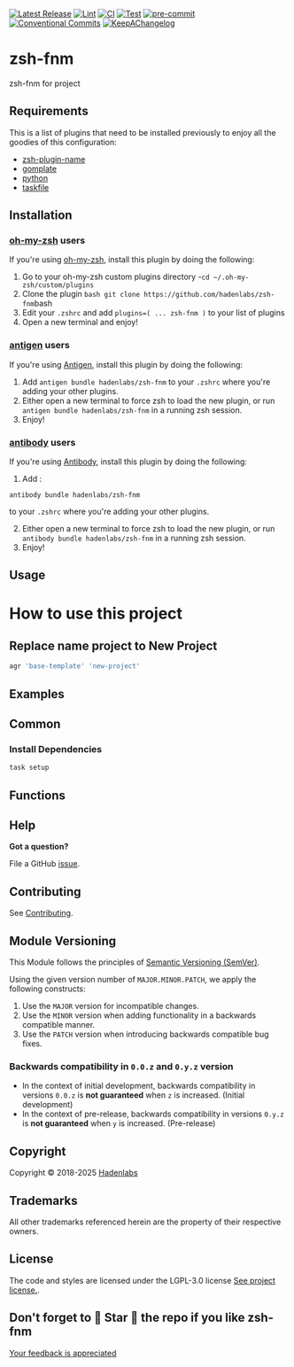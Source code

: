 <!--


  ** DO NOT EDIT THIS FILE
  **
  ** 1) Make all changes to `provision/generator/README.yaml`
  ** 2) Run`task readme` to rebuild this file.
  **
  ** (We maintain HUNDREDS of open source projects. This is how we maintain our sanity.)
  **


  -->

[![Latest Release](https://img.shields.io/github/release/hadenlabs/zsh-fnm)](https://github.com/hadenlabs/zsh-fnm/releases) [![Lint](https://img.shields.io/github/workflow/status/hadenlabs/zsh-fnm/lint-code)](https://github.com/hadenlabs/zsh-fnm/actions?workflow=lint-code) [![CI](https://img.shields.io/github/workflow/status/hadenlabs/zsh-fnm/ci)](https://github.com/hadenlabs/zsh-fnm/actions?workflow=ci) [![Test](https://img.shields.io/github/workflow/status/hadenlabs/zsh-fnm/test)](https://github.com/hadenlabs/zsh-fnm/actions?workflow=test) [![pre-commit](https://img.shields.io/badge/pre--commit-enabled-brightgreen?logo=pre-commit&logoColor=white)](https://github.com/pre-commit/pre-commit) [![Conventional Commits](https://img.shields.io/badge/Conventional%20Commits-1.0.0-yellow)](https://conventionalcommits.org) [![KeepAChangelog](https://img.shields.io/badge/changelog-Keep%20a%20Changelog%20v1.0.0-orange)](https://keepachangelog.com)

# zsh-fnm

zsh-fnm for project

## Requirements

This is a list of plugins that need to be installed previously to enjoy all the goodies of this configuration:

- [zsh-plugin-name](https://github.com/hadenlabs/zsh-fnm)
- [gomplate](https://github.com/hairyhenderson/gomplate)
- [python](https://www.python.org)
- [taskfile](https://github.com/go-task/task)

## Installation

<!-- Space: Projects -->
<!-- Parent: Fnm -->
<!-- Title: Installation Oh-My-Zsh Fnm -->
<!-- Label: Fnm -->
<!-- Label: Project -->
<!-- Label: Installation -->
<!-- Label: Oh-My-Zsh -->
<!-- Include: docs/disclaimer.md -->
<!-- Include: ac:toc -->

### [oh-my-zsh](https://github.com/ohmyzsh/ohmyzsh) users

If you're using [oh-my-zsh](https://github.com/ohmyzsh/ohmyzsh), install this plugin by doing the following:

1.  Go to your oh-my-zsh custom plugins directory -`cd ~/.oh-my-zsh/custom/plugins`
2.  Clone the plugin `bash git clone https://github.com/hadenlabs/zsh-fnm`bash
3.  Edit your `.zshrc` and add `plugins=( ... zsh-fnm )` to your list of plugins
4.  Open a new terminal and enjoy!
    <!-- Space: Projects -->
    <!-- Parent: Fnm -->
    <!-- Title: Installation Antigen Fnm -->
    <!-- Label: Fnm -->
    <!-- Label: Project -->
    <!-- Label: Installation -->
    <!-- Label: Antigen -->
    <!-- Include: docs/disclaimer.md -->
    <!-- Include: ac:toc -->

### [antigen](https://github.com/zsh-users/antigen) users

If you're using [Antigen](https://github.com/zsh-users/antigen), install this plugin by doing the following:

1.  Add `antigen bundle hadenlabs/zsh-fnm` to your `.zshrc` where you're adding your other plugins.
2.  Either open a new terminal to force zsh to load the new plugin, or run `antigen bundle hadenlabs/zsh-fnm` in a running zsh session.
3.  Enjoy!
    <!-- Space: Projects -->
    <!-- Parent: Fnm -->
    <!-- Title: Installation Antibody Fnm -->
    <!-- Label: Fnm -->
    <!-- Label: Project -->
    <!-- Label: Installation -->
    <!-- Include: docs/disclaimer.md -->
    <!-- Include: ac:toc -->

### [antibody](https://github.com/getantibody/antibody) users

If you're using [Antibody](https://github.com/getantibody/antibody), install this plugin by doing the following:

1. Add :

```{.sourceCode .bash}
antibody bundle hadenlabs/zsh-fnm
```

to your `.zshrc` where you're adding your other plugins.

2.  Either open a new terminal to force zsh to load the new plugin, or run `antibody bundle hadenlabs/zsh-fnm` in a running zsh session.
3.  Enjoy!

## Usage

# How to use this project

## Replace name project to New Project

```bash
agr 'base-template' 'new-project'
```

## Examples

<!-- Space: Projects -->
<!-- Parent: Fnm -->
<!-- Title: Examples Fnm -->
<!-- Label: Examples -->
<!-- Include: ./../disclaimer.md -->
<!-- Include: ac:toc -->

## Common

### Install Dependencies

```bash
task setup
```

 <!-- Space: Projects -->
<!-- Parent: Fnm -->
<!-- Title: Functions Fnm -->
<!-- Label: Functions -->
<!-- Include: docs/disclaimer.md -->
<!-- Include: ac:toc -->

## Functions

## Help

**Got a question?**

File a GitHub [issue](https://github.com/hadenlabs/zsh-fnm/issues).

## Contributing

See [Contributing](./docs/contributing.md).

## Module Versioning

This Module follows the principles of [Semantic Versioning (SemVer)](https://semver.org/).

Using the given version number of `MAJOR.MINOR.PATCH`, we apply the following constructs:

1. Use the `MAJOR` version for incompatible changes.
1. Use the `MINOR` version when adding functionality in a backwards compatible manner.
1. Use the `PATCH` version when introducing backwards compatible bug fixes.

### Backwards compatibility in `0.0.z` and `0.y.z` version

- In the context of initial development, backwards compatibility in versions `0.0.z` is **not guaranteed** when `z` is increased. (Initial development)
- In the context of pre-release, backwards compatibility in versions `0.y.z` is **not guaranteed** when `y` is increased. (Pre-release)

## Copyright

Copyright © 2018-2025 [Hadenlabs](https://hadenlabs.com)

## Trademarks

All other trademarks referenced herein are the property of their respective owners.

## License

The code and styles are licensed under the LGPL-3.0 license [See project license.](LICENSE).

## Don't forget to 🌟 Star 🌟 the repo if you like zsh-fnm

[Your feedback is appreciated](https://github.com/hadenlabs/zsh-fnm/issues)
